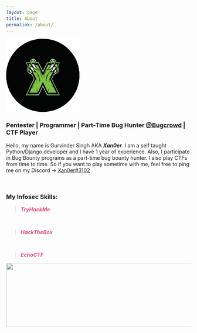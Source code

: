 ```yaml
---
layout: page
title: About
permalink: /about/
---
```


![Logo](../favicon.png)

### **Pentester | Programmer | Part-Time Bug Hunter [@Bugcrowd](https://bugcrowd.com/) | CTF Player**

Hello, my name is Gurvinder Singh AKA ***Xan0er***. I am a self taught Python/Django developer and I have 1 year of experience. Also, I participate in Bug Bounty programs as a part-time bug bounty hunter. I also play CTFs from time to time. So if you want to play sometime with me, feel free to ping me on my Discord -> [Xan0er#3102](https://discordapp.com/users/Xan0er#3102)

<br/>

### **My Infosec Skills**:

<!-- > <span style="color:#E34D79">***Codewars***</span> -->

<!-- <img src="https://www.codewars.com/users/Xan0er/badges/large" /> -->

<!-- <br> -->

> <span style="color:#E34D79">***TryHackMe***</span>

<script src="https://tryhackme.com/badge/1232"></script>

<br>

> <span style="color:#E34D79">***HackTheBox***</span>

<script src="https://www.hackthebox.eu/badge/94861"></script>

<br>

> <span style="color:#E34D79">***EchoCTF***</span>

<img src="https://echoctf.red/profile/2953453/badge" width="600" height="175">
